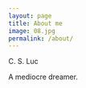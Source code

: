 ```yaml
---
layout: page
title: About me
image: 08.jpg
permalink: /about/
---
```


C. S. Luc

A mediocre dreamer.

